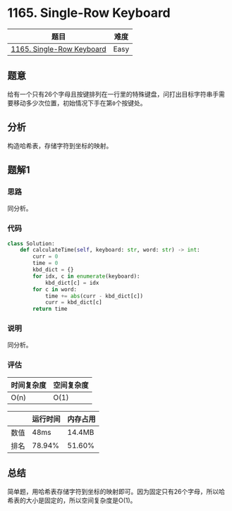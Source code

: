 # 1165. Single-Row Keyboard

| 题目 | 难度 |
| ---- | ---- |
| [1165. Single-Row Keyboard](https://leetcode.com/problems/single-row-keyboard/) | Easy |

## 题意

给有一个只有26个字母且按键排列在一行里的特殊键盘，问打出目标字符串手需要移动多少次位置，初始情况下手在第`0`个按键处。

## 分析

构造哈希表，存储字符到坐标的映射。

## 题解1

### 思路

同分析。

### 代码

```python
class Solution:
    def calculateTime(self, keyboard: str, word: str) -> int:
        curr = 0
        time = 0
        kbd_dict = {}
        for idx, c in enumerate(keyboard):
            kbd_dict[c] = idx
        for c in word:
            time += abs(curr - kbd_dict[c])
            curr = kbd_dict[c]
        return time
```

### 说明

同分析。

### 评估

| 时间复杂度 | 空间复杂度 |
| ---- | ---- |
| O(n) | O(1) |

| | 运行时间 | 内存占用 |
| ---- | ---- | ---- |
| 数值 | 48ms | 14.4MB |
| 排名 | 78.94% | 51.60% |

## 总结

简单题，用哈希表存储字符到坐标的映射即可。因为固定只有26个字母，所以哈希表的大小是固定的，所以空间复杂度是O(1)。
